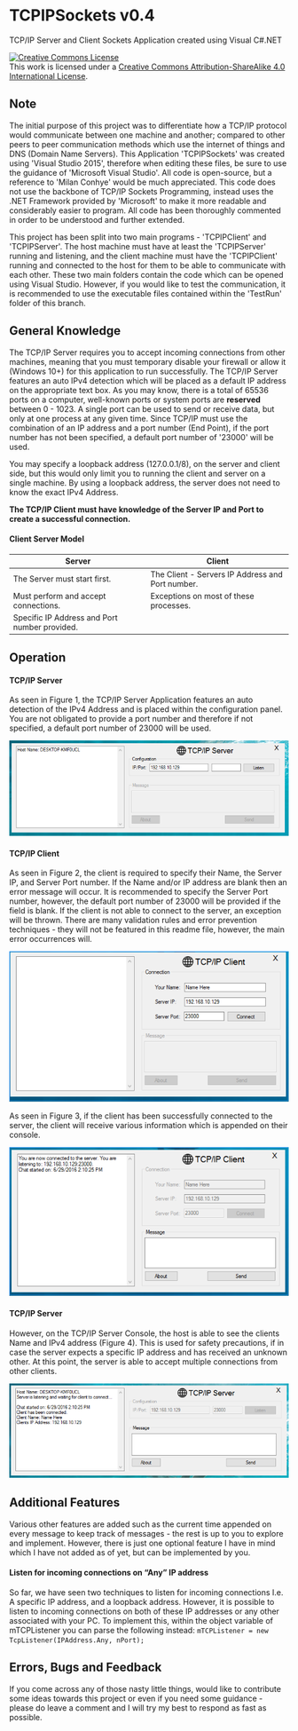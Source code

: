 # TCPIPSockets v0.4
TCP/IP Server and Client Sockets Application created using Visual C#.NET

<a rel="license" href="http://creativecommons.org/licenses/by-sa/4.0/"><img alt="Creative Commons License" style="border-width:0" src="https://i.creativecommons.org/l/by-sa/4.0/88x31.png" /></a><br />This work is licensed under a <a rel="license" href="http://creativecommons.org/licenses/by-sa/4.0/">Creative Commons Attribution-ShareAlike 4.0 International License</a>.

<h2><b>Note</b></h2>

The initial purpose of this project was to differentiate how a TCP/IP protocol would communicate between one machine and another; compared to other peers to peer communication methods which use the internet of things and DNS (Domain Name Servers). This Application 'TCPIPSockets' was created using 'Visual Studio 2015', therefore when editing these files, be sure to use the guidance of 'Microsoft Visual Studio'. All code is open-source, but a reference to 'Milan Conhye' would be much appreciated. This code does not use the backbone of TCP/IP Sockets Programming, instead uses the .NET Framework provided by 'Microsoft' to make it more readable and considerably easier to program. All code has been thoroughly commented in order to be understood and further extended. 

This project has been split into two main programs - 'TCPIPClient' and 'TCPIPServer'. The host machine must have at least the 'TCPIPServer' running and listening, and the client machine must have the 'TCPIPClient' running and connected to the host for them to be able to communicate with each other. These two main folders contain the code which can be opened using Visual Studio. However, if you would like to test the communication, it is recommended to use the executable files contained within the 'TestRun' folder of this branch. 

<h2><b>General Knowledge</b></h2>

The TCP/IP Server requires you to accept incoming connections from other machines, meaning that you must temporary disable your firewall or allow it (Windows 10+) for this application to run successfully. The TCP/IP Server features an auto IPv4 detection which will be placed as a default IP address on the appropriate text box. As you may know, there is a total of 65536 ports on a computer, well-known ports or system ports are <b>reserved</b> between 0 - 1023. A single port can be used to send or receive data, but only at one process at any given time. Since TCP/IP must use the combination of an IP address and a port number (End Point), if the port number has not been specified, a default port number of '23000' will be used.

You may specify a loopback address (127.0.0.1/8), on the server and client side, but this would only limit you to running the client and server on a single machine. By using a loopback address, the server does not need to know the exact IPv4 Address.

<b>The TCP/IP Client must have knowledge of the Server IP and Port to create a successful connection.</b>

<h4><b>Client Server Model</b></h4>

Server                                          | Client
-------------                                   | -------------
The Server must start first.                    | The Client - Servers IP Address and Port number.
Must perform and accept connections.            | Exceptions on most of these processes. 
Specific IP Address and Port number provided.   |  

<h2>Operation</h2>

<h4>TCP/IP Server</h4>

As seen in Figure 1, the TCP/IP Server Application features an auto detection of the IPv4 Address and is placed within the configuration panel. You are not obligated to provide a port number and therefore if not specified, a default port number of 23000 will be used. 

![TCP/IP Server](/Screenshots/1.png?raw=true "TCP/IP Server")

<h4>TCP/IP Client</h4>

As seen in Figure 2, the client is required to specify their Name, the Server IP, and Server Port number. If the Name and/or IP address are blank then an error message will occur. It is recommended to specify the Server Port number, however, the default port number of 23000 will be provided if the field is blank. If the client is not able to connect to the server, an exception will be thrown. There are many validation rules and error prevention techniques - they will not be featured in this readme file, however, the main error occurrences will. 

![TCP/IP Client](/Screenshots/2.png?raw=true "TCP/IP Client")

As seen in Figure 3, if the client has been successfully connected to the server, the client will receive various information which is appended on their console.

![TCP/IP Client](/Screenshots/3.png?raw=true "TCP/IP Client")

<h4>TCP/IP Server</h4>

However, on the TCP/IP Server Console, the host is able to see the clients Name and IPv4 address (Figure 4). This is used for safety precautions, if in case the server expects a specific IP address and has received an unknown other. At this point, the server is able to accept multiple connections from other clients.

![TCP/IP Server](/Screenshots/4.png?raw=true "TCP/IP Server")

<h2>Additional Features</h2>

Various other features are added such as the current time appended on every message to keep track of messages - the rest is up to you to explore and implement. However, there is just one optional feature I have in mind which I have not added as of yet, but can be implemented by you. 

<h4>Listen for incoming connections on “Any” IP address</h4>

So far, we have seen two techniques to listen for incoming connections I.e. A specific IP address, and a loopback address. However, it is possible to listen to incoming connections on both of these IP addresses or any other associated with your PC. To implement this, within the object variable of mTCPListener you can parse the following instead: 
`mTCPListener = new TcpListener(IPAddress.Any, nPort);` 

<h2>Errors, Bugs and Feedback </h2>

If you come across any of those nasty little things, would like to contribute some ideas towards this project or even if you need some guidance - please do leave a comment and I will try my best to respond as fast as possible. 
